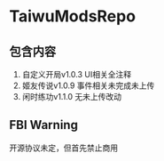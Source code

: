 # TaiwuModsRepo

## 包含内容
1. 自定义开局v1.0.3 UI相关全注释
2. 姬友传说v1.0.9 事件相关未完成未上传
3. 闲时练功v1.1.0 无未上传改动

## FBI Warning
开源协议未定，但首先禁止商用